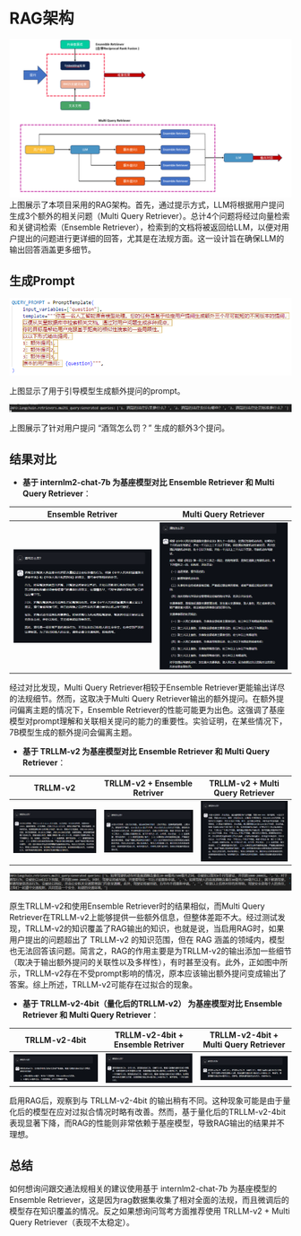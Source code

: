 # RAG架构

![rag-framework.png](../assets/rag.png)
上图展示了本项目采用的RAG架构。首先，通过提示方式，LLM将根据用户提问生成3个额外的相关问题（Multi Query
Retriever）。总计4个问题将经过向量检索和关键词检索（Ensemble
Retriever），检索到的文档将被返回给LLM，以便对用户提出的问题进行更详细的回答，尤其是在法规方面。这一设计旨在确保LLM的输出回答涵盖更多细节。

## 生成Prompt

![multi-query-prompt.png](../assets/MultiQueryPrompt.png)

上图显示了用于引导模型生成额外提问的prompt。

![extra-query-generated.png](../assets/extra-query-generated.png)

上图展示了针对用户提问 “酒驾怎么罚？” 生成的额外3个提问。

## 结果对比

- **基于 internlm2-chat-7b 为基座模型对比 Ensemble Retriever 和 Multi Query Retriever**：

| Ensemble Retriver                             | Multi Query Retriever                           |
|-----------------------------------------------|-------------------------------------------------|
| ![compare1-er.png](../assets/compare1-er.png) | ![compare1-mqr.png](../assets/compare1-mqr.png) |

  经过对比发现，Multi Query Retriever相较于Ensemble Retriever更能输出详尽的法规细节。然而，这取决于Multi Query
Retriever输出的额外提问。在额外提问偏离主题的情况下，Ensemble
Retriever的性能可能更为出色。这强调了基座模型对prompt理解和关联相关提问的能力的重要性。实验证明，在某些情况下，7B模型生成的额外提问会偏离主题。


- **基于 TRLLM-v2 为基座模型对比 Ensemble Retriever 和 Multi Query Retriever**：

| TRLLM-v2                                                  | TRLLM-v2 + Ensemble Retriver                  | TRLLM-v2 + Multi Query Retriever                |
|-----------------------------------------------------------|-----------------------------------------------|-------------------------------------------------|
| ![compare2-trllm-v2.png](../assets/compare2-trllm-v2.png) | ![compare2-er.png](../assets/compare2-er.png) | ![compare2-mqr.png](../assets/compare2-mqr.png) |

![compare2-prompt.png](../assets/compare2-prompt.png)

  原生TRLLM-v2和使用Ensemble Retriever时的结果相似，而Multi Query
  Retriever在TRLLM-v2上能够提供一些额外信息，但整体差距不大。经过测试发现，TRLLM-v2的知识覆盖了RAG输出的知识，也就是说，当启用RAG时，如果用户提出的问题超出了
  TRLLM-v2 的知识范围，但在 RAG
  涵盖的领域内，模型也无法回答该问题。简言之，RAG的作用主要是为TRLLM-v2的输出添加一些细节（取决于输出额外提问的关联性以及多样性），有时甚至没有。此外，正如图中所示，TRLLM-v2存在不受prompt影响的情况，原本应该输出额外提问变成输出了答案。综上所述，TRLLM-v2可能存在过拟合的现象。


- **基于 TRLLM-v2-4bit（量化后的TRLLM-v2） 为基座模型对比 Ensemble Retriever 和 Multi Query Retriever**：

| TRLLM-v2-4bit                                       | TRLLM-v2-4bit + Ensemble Retriver             | TRLLM-v2-4bit + Multi Query Retriever           |
|-----------------------------------------------------|-----------------------------------------------|-------------------------------------------------|
| ![compare3-trllm.png](../assets/compare3-trllm.png) | ![compare3-er.png](../assets/compare3-er.png) | ![compare3-mqr.png](../assets/compare3-mqr.png) |

启用RAG后，观察到与 TRLLM-v2-4bit 的输出稍有不同。这种现象可能是由于量化后的模型在应对过拟合情况时略有改善。然而，基于量化后的TRLLM-v2-4bit表现显著下降，而RAG的性能则非常依赖于基座模型，导致RAG输出的结果并不理想。

## 总结

如何想询问跟交通法规相关的建议使用基于 internlm2-chat-7b 为基座模型的 Ensemble
Retriever，这是因为rag数据集收集了相对全面的法规，而且微调后的模型存在知识覆盖的情况。反之如果想询问驾考方面推荐使用
TRLLM-v2 + Multi Query Retriever（表现不太稳定）。

